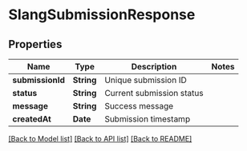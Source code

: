 # SlangSubmissionResponse

## Properties
Name | Type | Description | Notes
------------ | ------------- | ------------- | -------------
**submissionId** | **String** | Unique submission ID |
**status** | **String** | Current submission status |
**message** | **String** | Success message |
**createdAt** | **Date** | Submission timestamp |

[[Back to Model list]](../README.md#documentation-for-models) [[Back to API list]](../README.md#documentation-for-api-endpoints) [[Back to README]](../README.md)

